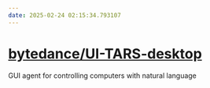 ```yaml
---
date: 2025-02-24 02:15:34.793107
---
```


# [bytedance/UI-TARS-desktop](https://github.com/bytedance/UI-TARS-desktop)

GUI agent for controlling computers with natural language